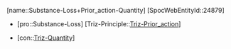 ﻿---
type: TrizContradiction
aliases:
- Substance-Loss+Prior_action-Quantity
license: CC BY-SA 4.0
copyright: https://github.com/SpocWeb
IsDeleted: false
IsReadOnly: false
Confidential: public
tags: 
- Triz/Contradiction
---
[name::Substance-Loss+Prior_action-Quantity]
[SpocWebEntityId::24879]
+ [pro::Substance-Loss]
[Triz-Principle::[Triz-Prior_action](tech/Triz/Principle/Triz-Prior_action.md)]
- [con::[Triz-Quantity](tech/Triz/Parameter/Triz-Quantity.md)]


